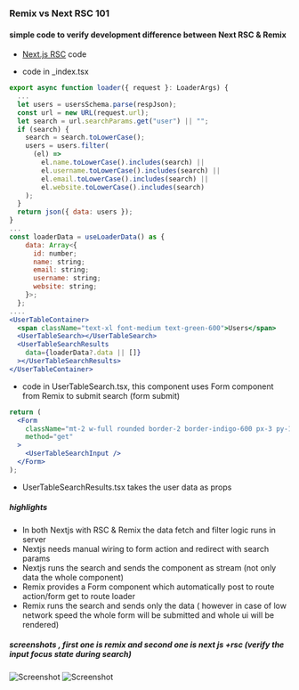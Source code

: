 ### Remix vs Next RSC 101

#### simple code to verify development difference between Next RSC & Remix

- [Next.js RSC](https://github.com/gouthamrangarajan/reactjs/tree/main/next-rsc-101) code

- code in \_index.tsx

```jsx
export async function loader({ request }: LoaderArgs) {
  ...
  let users = usersSchema.parse(respJson);
  const url = new URL(request.url);
  let search = url.searchParams.get("user") || "";
  if (search) {
    search = search.toLowerCase();
    users = users.filter(
      (el) =>
        el.name.toLowerCase().includes(search) ||
        el.username.toLowerCase().includes(search) ||
        el.email.toLowerCase().includes(search) ||
        el.website.toLowerCase().includes(search)
    );
  }
  return json({ data: users });
}
...
const loaderData = useLoaderData() as {
    data: Array<{
      id: number;
      name: string;
      email: string;
      username: string;
      website: string;
    }>;
  };
....
<UserTableContainer>
  <span className="text-xl font-medium text-green-600">Users</span>
  <UserTableSearch></UserTableSearch>
  <UserTableSearchResults
    data={loaderData?.data || []}
  ></UserTableSearchResults>
</UserTableContainer>
```

- code in UserTableSearch.tsx, this component uses Form component from Remix to submit search (form submit)

```jsx
return (
  <Form
    className="mt-2 w-full rounded border-2 border-indigo-600 px-3 py-1 transition duration-300 focus-within:ring-1 focus-within:ring-indigo-600 focus-within:ring-offset-2 focus-within:ring-offset-indigo-50"
    method="get"
  >
    <UserTableSearchInput />
  </Form>
);
```

- UserTableSearchResults.tsx takes the user data as props

##### highlights

- In both Nextjs with RSC & Remix the data fetch and filter logic runs in server
- Nextjs needs manual wiring to form action and redirect with search params
- Nextjs runs the search and sends the component as stream (not only data the whole component)
- Remix provides a Form component which automatically post to route action/form get to route loader
- Remix runs the search and sends only the data ( however in case of low network speed the whole form will be submitted and whole ui will be rendered)

##### screenshots , first one is remix and second one is next js +rsc (verify the input focus state during search)

![Screenshot](https://github.com/gouthamrangarajan/reactjs/blob/main/remix-vs-next-rsc/remix.gif)
![Screenshot](https://github.com/gouthamrangarajan/reactjs/blob/main/remix-vs-next-rsc/react_rsc.gif)
